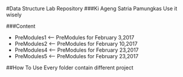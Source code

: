 #Data Structure Lab Repository
###Ki Ageng Satria Pamungkas
        Use it wisely

###Content
* PreModules1 <-- PreModules for February 3,2017
* PreModules2 <-- PreModules for February 10,2017
* PreModules4 <-- PreModules for February 23,2017
* PreModules5 <-- PreModules for February 23,2017


##How To Use
        Every folder contain different project
